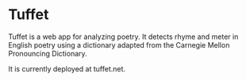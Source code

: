 # Tuffet
Tuffet is a web app for analyzing poetry. It detects rhyme and meter in English poetry using a dictionary adapted from the Carnegie Mellon Pronouncing Dictionary.

It is currently deployed at tuffet.net.
